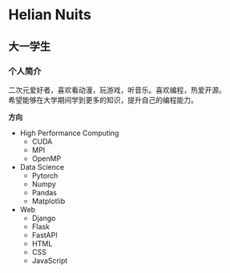 # Helian Nuits
## 大一学生
### 个人简介

二次元爱好者，喜欢看动漫，玩游戏，听音乐。喜欢编程，热爱开源。  
希望能够在大学期间学到更多的知识，提升自己的编程能力。

**方向**
- High Performance Computing
    - CUDA
    - MPI
    - OpenMP
- Data Science
    - Pytorch
    - Numpy
    - Pandas
    - Matplotlib
- Web
    - Django
    - Flask
    - FastAPI
    - HTML
    - CSS
    - JavaScript
